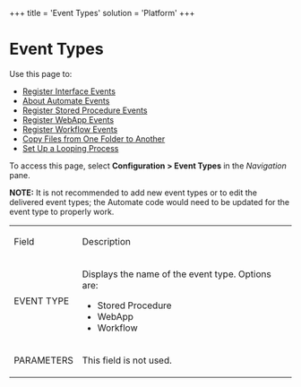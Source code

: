 +++
title = 'Event Types'
solution = 'Platform'
+++

# Event Types

<div class="use">

Use this page to:

  - [Register Interface
    Events](../Use_Cases/Register_Interface_Events.htm)
  - [About Automate Events](../Use_Cases/About_Automate_Events.htm)
  - [Register Stored Procedure
    Events](../Use_Cases/Register_Stored_Procedure_Events.htm)
  - [Register WebApp Events](../Use_Cases/Register_WebApp_Events.htm)
  - [Register Workflow
    Events](../Use_Cases/Register_Workflow_Events.htm)
  - [Copy Files from One Folder to
    Another](../Use_Cases/Copy_Files_from_One_Folder_to_Another.htm)
  - [Set Up a Looping
    Process](../Use_Cases/Set_up_a_Looping_Process.htm)

</div>

To access this page, select **Configuration \> Event Types** in the
*Navigation* pane.

**NOTE:** It is not recommended to add new event types or to edit the
delivered event types; the Automate code would need to be updated for
the event type to properly work.

<table>
<tbody>
<tr class="odd">
<td><p>Field</p></td>
<td><p>Description</p></td>
</tr>
<tr class="even">
<td><p>EVENT TYPE</p></td>
<td><p>Displays the name of the event type. Options are:</p>
<ul>
<li>Stored Procedure</li>
<li>WebApp</li>
<li>Workflow</li>
</ul></td>
</tr>
<tr class="odd">
<td><p>PARAMETERS</p></td>
<td><p>This field is not used.</p></td>
</tr>
</tbody>
</table>
